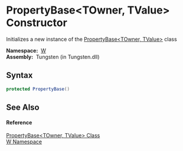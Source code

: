 PropertyBase&lt;TOwner, TValue> Constructor
===========================================
   Initializes a new instance of the [PropertyBase&lt;TOwner, TValue>][1] class

  **Namespace:**  [W][2]  
  **Assembly:**  Tungsten (in Tungsten.dll)

Syntax
------

```csharp
protected PropertyBase()
```


See Also
--------

#### Reference
[PropertyBase&lt;TOwner, TValue> Class][1]  
[W Namespace][2]  

[1]: README.md
[2]: ../README.md